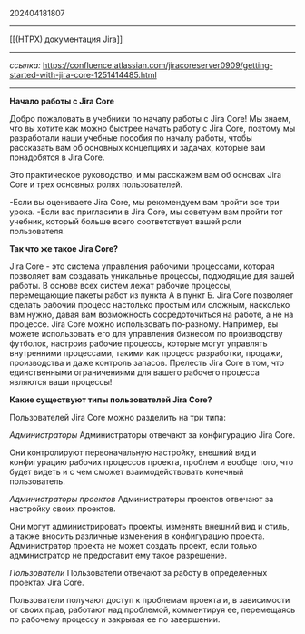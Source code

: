 202404181807
***
[[(HTPX) документация Jira]]
***
*ссылка:*
https://confluence.atlassian.com/jiracoreserver0909/getting-started-with-jira-core-1251414485.html
***
**Начало работы с Jira Core**

Добро пожаловать в учебники по началу работы с Jira Core! 
Мы знаем, что вы хотите как можно быстрее начать работу с Jira Core, 
поэтому мы разработали наши учебные пособия по началу работы, 
чтобы рассказать вам об основных концепциях и задачах, 
которые вам понадобятся в Jira Core.

Это практическое руководство, 
и мы расскажем вам об основах Jira Core и трех основных ролях пользователей.

-Если вы оцениваете Jira Core, мы рекомендуем вам пройти все три урока.
-Если вас пригласили в Jira Core, мы советуем вам пройти тот учебник, который больше всего соответствует вашей роли пользователя.

**Так что же такое Jira Core?**

Jira Core - это система управления рабочими процессами, 
которая позволяет вам создавать уникальные процессы, подходящие для вашей работы. 
В основе всех систем лежат рабочие процессы, перемещающие пакеты работ из пункта А в пункт Б. 
Jira Core позволяет сделать рабочий процесс настолько простым или сложным, 
насколько вам нужно, давая вам возможность сосредоточиться на работе, а не на процессе. 
Jira Core можно использовать по-разному. 
Например, вы можете использовать его для управления бизнесом по производству футболок, 
настроив рабочие процессы, которые могут управлять внутренними процессами, 
такими как процесс разработки, продажи, производства и даже контроль запасов. 
Прелесть Jira Core в том, что единственными ограничениями для вашего рабочего процесса являются ваши процессы!

**Какие существуют типы пользователей Jira Core?**

Пользователей Jira Core можно разделить на три типа:

*Администраторы*
Администраторы отвечают за конфигурацию Jira Core.

Они контролируют первоначальную настройку, внешний вид и конфигурацию рабочих процессов проекта, 
проблем и вообще того, что будет видеть и с чем сможет взаимодействовать конечный пользователь.

*Администраторы проектов*
Администраторы проектов отвечают за настройку своих проектов.

Они могут администрировать проекты, изменять внешний вид и стиль, 
а также вносить различные изменения в конфигурацию проекта. 
Администратор проекта не может создать проект, 
если только администратор не предоставит ему такое разрешение.

*Пользователи*
Пользователи отвечают за работу в определенных проектах Jira Core.

Пользователи получают доступ к проблемам проекта и, в зависимости от своих прав, 
работают над проблемой, комментируя ее, перемещаясь по рабочему процессу и закрывая ее по завершении.